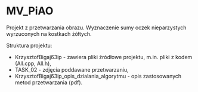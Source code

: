 # MV_PiAO
Projekt z przetwarzania obrazu. Wyznaczenie sumy oczek nieparzystych wyrzuconych na kostkach żółtych.

Struktura projektu:
- KrzysztofBigaj63ip - zawiera pliki źródłowe projektu, m.in. pliki z kodem (All.cpp, All.h),
- TASK_02 - zdjęcia poddawane przetwarzaniu,
- KrzysztofBigaj63ip_opis_dzialania_algorytmu - opis zastosowanych metod przetwarzania (pdf).
